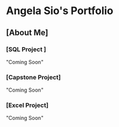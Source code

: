 # Angela Sio's Portfolio

## [About Me]

### [SQL Project ] 

 "Coming Soon"

### [Capstone Project] 
 
 "Coming Soon"

### [Excel Project] 

 "Coming Soon"
